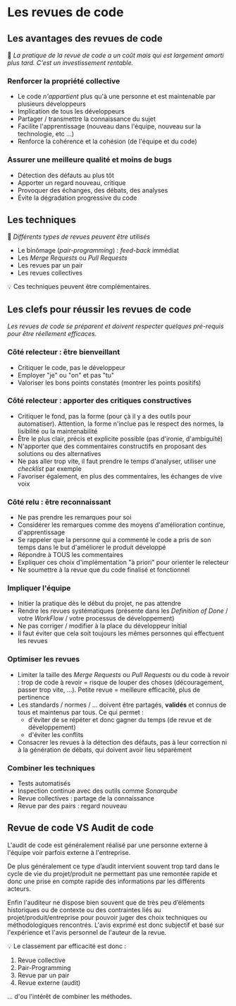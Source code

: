 # Les revues de code

## Les avantages des revues de code

:pushpin: _La pratique de la revue de code a un coût mais qui est largement amorti plus tard. C'est un investissement rentable._

### Renforcer la propriété collective

* Le code _n'appartient_ plus qu'à une personne et est maintenable par plusieurs développeurs
* Implication de tous les développeurs
* Partager / transmettre la connaissance du sujet
* Facilite l'apprentissage (nouveau dans l'équipe, nouveau sur la technologie, etc ...)
* Renforce la cohérence et la cohésion (de l'équipe et du code)

### Assurer une meilleure qualité et moins de bugs

* Détection des défauts au plus tôt
* Apporter un regard nouveau, critique
* Provoquer des échanges, des débats, des analyses
* Évite la dégradation progressive du code

## Les techniques

:pushpin: _Différents types de revues peuvent être utilisés_

* Le binômage (_pair-programming_) : _feed-back_ immédiat
* Les _Merge Requests_ ou _Pull Requests_
* Les revues par un pair
* Les revues collectives

:bulb: Ces techniques peuvent être complémentaires.

## Les clefs pour réussir les revues de code

_Les revues de code se préparent et doivent respecter quelques pré-requis pour être réellement efficaces._

### Côté relecteur : être bienveillant

* Critiquer le code, pas le développeur
* Employer "je" ou "on" et pas "tu"
* Valoriser les bons points constatés (montrer les points positifs)

### Côté relecteur : apporter des critiques constructives

* Critiquer le fond, pas la forme (pour çà il y a des outils pour automatiser). Attention, la forme n'inclue pas le respect des normes, la lisibilité ou la maintenabilité
* Être le plus clair, précis et explicite possible (pas d'ironie, d'ambiguïté)
* N'apporter que des commentaires constructifs en proposant des solutions ou des alternatives
* Ne pas aller trop vite, il faut prendre le temps d'analyser, utiliser une _checklist_ par exemple
* Favoriser également, en plus des commentaires, les échanges de vive voix

### Côté relu : être reconnaissant

* Ne pas prendre les remarques pour soi
* Considérer les remarques comme des moyens d'amélioration continue, d'apprentissage
* Se rappeler que la personne qui a commenté le code a pris de son temps dans le but d'améliorer le produit développé
* Répondre à TOUS les commentaires
* Expliquer ces choix d'implémentation "à priori" pour orienter le relecteur
* Ne soumettre à la revue que du code finalisé et fonctionnel

### Impliquer l'équipe

* Initier la pratique dès le début du projet, ne pas attendre
* Rendre les revues systématiques (présente dans les _Definition of Done_ / votre _WorkFlow_ / votre processus de développement)
* Ne pas corriger / modifier à la place du développeur initial
* Il faut éviter que cela soit toujours les mêmes personnes qui effectuent les revues

### Optimiser les revues

* Limiter la taille des _Merge Requests_ ou _Pull Requests_ ou du code à revoir : trop de code à revoir = risque de louper des choses (découragement, passer trop vite, ...). Petite revue = meilleure efficacité, plus de pertinence
* Les standards / normes / ... doivent être partagés, **validés** et connus de tous et maintenus par tous. Ce qui permet :
  * d'éviter de se répéter et donc gagner du temps (de revue et de développement)
  * d'éviter les conflits
* Consacrer les revues à la détection des défauts, pas à leur correction ni à la génération de débats, qui doivent avoir lieu séparément

### Combiner les techniques

* Tests automatisés
* Inspection continue avec des outils comme _Sonarqube_
* Revue collectives : partage de la connaissance
* Revue par des pairs : regard nouveau

## Revue de code VS Audit de code

L'audit de code est généralement réalisé par une personne externe à l'équipe voir parfois externe à l'entreprise.

De plus généralement ce type d’audit intervient souvent trop tard dans le cycle de vie du projet/produit ne permettant pas une remontée rapide et donc une prise en compte rapide des informations par les différents acteurs.

Enfin l'auditeur ne dispose bien souvent que de très peu d’éléments historiques ou de contexte ou des contraintes liés au projet/produit/entreprise pour pouvoir juger des choix techniques ou méthodologiques rencontrés. L'avis exprimé est donc subjectif et basé sur l'expérience et l'avis personnel de l'auteur de la revue.

:bulb: Le classement par efficacité est donc :

1. Revue collective
1. Pair-Programming
1. Revue par un pair
1. Revue externe (audit)

... d'ou l'intérêt de combiner les méthodes.
